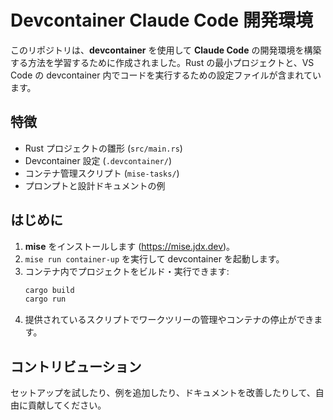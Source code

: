 # Devcontainer Claude Code 開発環境

このリポジトリは、**devcontainer** を使用して **Claude Code** の開発環境を構築する方法を学習するために作成されました。Rust の最小プロジェクトと、VS Code の devcontainer 内でコードを実行するための設定ファイルが含まれています。

## 特徴

- Rust プロジェクトの雛形 (`src/main.rs`)
- Devcontainer 設定 (`.devcontainer/`)
- コンテナ管理スクリプト (`mise-tasks/`)
- プロンプトと設計ドキュメントの例

## はじめに

1. **mise** をインストールします (https://mise.jdx.dev)。
2. `mise run container-up` を実行して devcontainer を起動します。
3. コンテナ内でプロジェクトをビルド・実行できます:
   ```bash
   cargo build
   cargo run
   ```
4. 提供されているスクリプトでワークツリーの管理やコンテナの停止ができます。

## コントリビューション

セットアップを試したり、例を追加したり、ドキュメントを改善したりして、自由に貢献してください。
